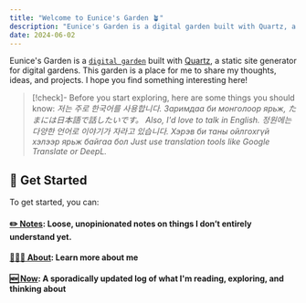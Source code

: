 ```yaml
---
title: "Welcome to Eunice's Garden 🪴"
description: "Eunice's Garden is a digital garden built with Quartz, a static site generator for digital gardens. This garden is a place for me to share my thoughts, ideas, and projects. I hope you find something interesting here!"
date: 2024-06-02
---
```


Eunice's Garden is a [`digital garden`](./notes/digital-garden.md) built with [Quartz](https://quartz.jzhao.xyz/),
a static site generator for digital gardens.
This garden is a place for me to share my thoughts, ideas, and projects.
I hope you find something interesting here!

> [!check]- Before you start exploring, here are some things you should know:
> _저는 주로 한국어를 사용합니다. Заримдаа би монголоор ярьж, たまには日本語で話したいです。_
> _Also, I'd love to talk in English._
> _정원에는 다양한 언어로 이야기가 자라고 있습니다. Хэрэв би таны ойлгохгүй хэлээр ярьж байгаа бол_
> _Just use translation tools like Google Translate or DeepL._

## 🌱 Get Started

To get started, you can:

#### [✏️ Notes](/notes): Loose, unopinionated notes on things I don’t entirely understand yet.

#### [🙋🏻‍♀ About](/about): Learn more about me

#### [🆕 Now](/now): A sporadically updated log of what I'm reading, exploring, and thinking about

<!---
TODO: Add more content
- [Opinionated, longform narrative writing with an agenda](/essays)
- [Books I’ve read and books I like the idea of having read.](/library)
- [Contact me](/contact)
-->